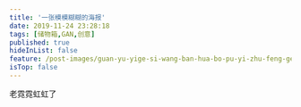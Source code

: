 ```yaml
---
title: '一张模模糊糊的海报'
date: 2019-11-24 23:28:18
tags: [储物箱,GAN,创意]
published: true
hideInList: false
feature: /post-images/guan-yu-yige-si-wang-ban-hua-bo-pu-yi-zhu-feng-ge-hai-bao-de-chang-shi.jpg
isTop: false
---
```

老霓霓虹虹了